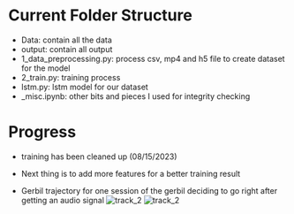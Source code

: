 # Current Folder Structure
- Data: contain all the data
- output: contain all output
- 1_data_preprocessing.py: process csv, mp4 and h5 file to create dataset for the model
- 2_train.py: training process
- lstm.py: lstm model for our dataset
- _misc.ipynb: other bits and pieces I used for integrity checking

# Progress
- training has been cleaned up (08/15/2023)
- Next thing is to add more features for a better training result


- Gerbil trajectory for one session of the gerbil deciding to go right after getting an audio signal
![track_2](https://github.com/AninditaChavan/Sensory_Decision_Prediction/assets/20729102/1cb78912-325d-45d2-bb47-a557c48cfdbf)
![track_2](https://github.com/AninditaChavan/Sensory_Decision_Prediction/assets/20729102/1a9e9fd4-1f9f-45c1-b859-c2c7a70de5f0)
